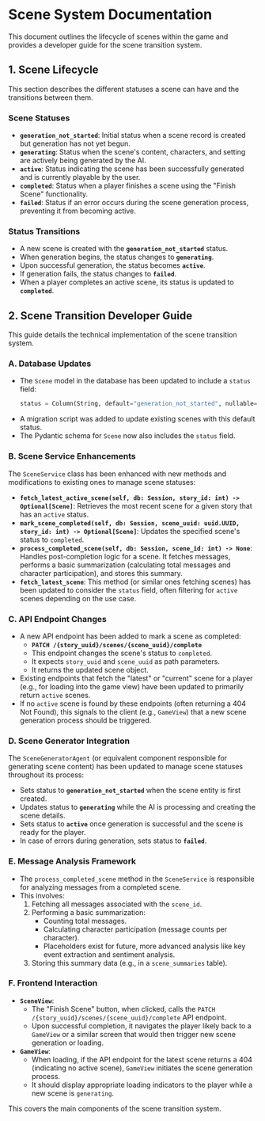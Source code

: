 # Scene System Documentation

This document outlines the lifecycle of scenes within the game and provides a developer guide for the scene transition system.

## 1. Scene Lifecycle

This section describes the different statuses a scene can have and the transitions between them.

### Scene Statuses

*   **`generation_not_started`**: Initial status when a scene record is created but generation has not yet begun.
*   **`generating`**: Status when the scene's content, characters, and setting are actively being generated by the AI.
*   **`active`**: Status indicating the scene has been successfully generated and is currently playable by the user.
*   **`completed`**: Status when a player finishes a scene using the "Finish Scene" functionality.
*   **`failed`**: Status if an error occurs during the scene generation process, preventing it from becoming active.

### Status Transitions

*   A new scene is created with the **`generation_not_started`** status.
*   When generation begins, the status changes to **`generating`**.
*   Upon successful generation, the status becomes **`active`**.
*   If generation fails, the status changes to **`failed`**.
*   When a player completes an active scene, its status is updated to **`completed`**.

## 2. Scene Transition Developer Guide

This guide details the technical implementation of the scene transition system.

### A. Database Updates

*   The `Scene` model in the database has been updated to include a `status` field:
    ```python
    status = Column(String, default="generation_not_started", nullable=False)
    ```
*   A migration script was added to update existing scenes with this default status.
*   The Pydantic schema for `Scene` now also includes the `status` field.

### B. Scene Service Enhancements

The `SceneService` class has been enhanced with new methods and modifications to existing ones to manage scene statuses:

*   **`fetch_latest_active_scene(self, db: Session, story_id: int) -> Optional[Scene]`**: Retrieves the most recent scene for a given story that has an `active` status.
*   **`mark_scene_completed(self, db: Session, scene_uuid: uuid.UUID, story_id: int) -> Optional[Scene]`**: Updates the specified scene's status to `completed`.
*   **`process_completed_scene(self, db: Session, scene_id: int) -> None`**: Handles post-completion logic for a scene. It fetches messages, performs a basic summarization (calculating total messages and character participation), and stores this summary.
*   **`fetch_latest_scene`**: This method (or similar ones fetching scenes) has been updated to consider the `status` field, often filtering for `active` scenes depending on the use case.

### C. API Endpoint Changes

*   A new API endpoint has been added to mark a scene as completed:
    *   **`PATCH /{story_uuid}/scenes/{scene_uuid}/complete`**
    *   This endpoint changes the scene's status to `completed`.
    *   It expects `story_uuid` and `scene_uuid` as path parameters.
    *   It returns the updated scene object.
*   Existing endpoints that fetch the "latest" or "current" scene for a player (e.g., for loading into the game view) have been updated to primarily return `active` scenes.
*   If no `active` scene is found by these endpoints (often returning a 404 Not Found), this signals to the client (e.g., `GameView`) that a new scene generation process should be triggered.

### D. Scene Generator Integration

The `SceneGeneratorAgent` (or equivalent component responsible for generating scene content) has been updated to manage scene statuses throughout its process:

*   Sets status to **`generation_not_started`** when the scene entity is first created.
*   Updates status to **`generating`** while the AI is processing and creating the scene details.
*   Sets status to **`active`** once generation is successful and the scene is ready for the player.
*   In case of errors during generation, sets status to **`failed`**.

### E. Message Analysis Framework

*   The `process_completed_scene` method in the `SceneService` is responsible for analyzing messages from a completed scene.
*   This involves:
    1.  Fetching all messages associated with the `scene_id`.
    2.  Performing a basic summarization:
        *   Counting total messages.
        *   Calculating character participation (message counts per character).
        *   Placeholders exist for future, more advanced analysis like key event extraction and sentiment analysis.
    3.  Storing this summary data (e.g., in a `scene_summaries` table).

### F. Frontend Interaction

*   **`SceneView`**:
    *   The "Finish Scene" button, when clicked, calls the `PATCH /{story_uuid}/scenes/{scene_uuid}/complete` API endpoint.
    *   Upon successful completion, it navigates the player likely back to a `GameView` or a similar screen that would then trigger new scene generation or loading.
*   **`GameView`**:
    *   When loading, if the API endpoint for the latest scene returns a 404 (indicating no active scene), `GameView` initiates the scene generation process.
    *   It should display appropriate loading indicators to the player while a new scene is `generating`.

This covers the main components of the scene transition system.
